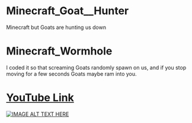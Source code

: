 # Minecraft_Goat__Hunter
Minecraft but Goats are hunting us down

# Minecraft_Wormhole
I coded it so that screaming Goats randomly spawn on us, and if you stop moving for a few seconds Goats maybe ram into you.
# [YouTube Link](https://youtu.be/59MYqpYoxs4)
[![IMAGE ALT TEXT HERE](http://i3.ytimg.com/vi/FnXTUzwX-P8/maxresdefault.jpg)](https://youtu.be/59MYqpYoxs4)

